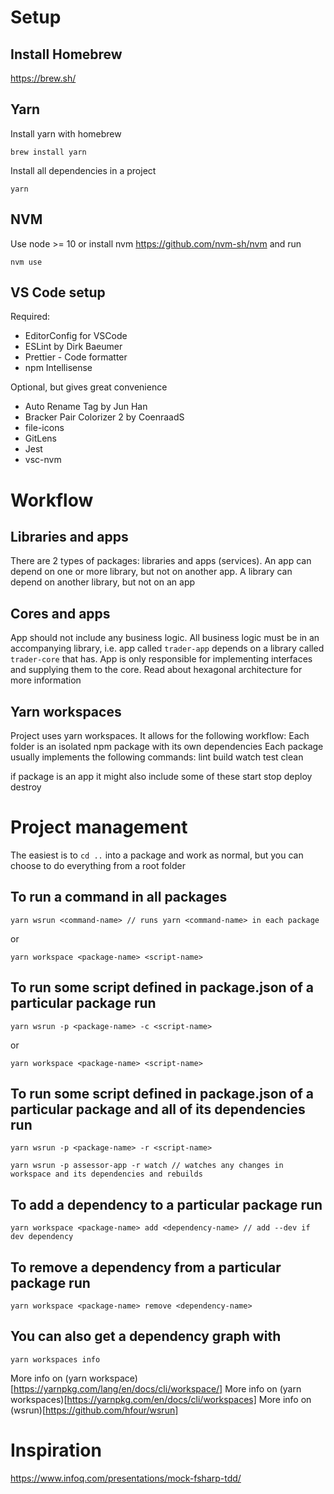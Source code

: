 # Setup

## Install Homebrew
https://brew.sh/

## Yarn
Install yarn with homebrew
```
brew install yarn
```

Install all dependencies in a project
```
yarn
```

## NVM

Use node >= 10 or install nvm https://github.com/nvm-sh/nvm and run
```
nvm use
```

## VS Code setup

Required:
- EditorConfig for VSCode
- ESLint by Dirk Baeumer
- Prettier - Code formatter
- npm Intellisense

Optional, but gives great convenience
- Auto Rename Tag by Jun Han
- Bracker Pair Colorizer 2 by CoenraadS
- file-icons
- GitLens
- Jest
- vsc-nvm

# Workflow
## Libraries and apps
There are 2 types of packages: libraries and apps (services). An app can depend on one or more library, but not on another app. A library can depend on another library, but not on an app

## Cores and apps
App should not include any business logic. All business logic must be in an accompanying library, i.e. app called `trader-app` depends on a library called `trader-core` that has. App is only responsible for implementing interfaces and supplying them to the core. Read about hexagonal architecture for more information

## Yarn workspaces
Project uses yarn workspaces. It allows for the following workflow:
Each folder is an isolated npm package with its own dependencies
Each package usually implements the following commands:
lint
build
watch
test
clean

if package is an app it might also include some of these
start
stop
deploy
destroy

# Project management
The easiest is to `cd ..` into a package and work as normal,
but you can choose to do everything from a root folder

## To run a command in all packages
```
yarn wsrun <command-name> // runs yarn <command-name> in each package
```
or
```
yarn workspace <package-name> <script-name>
```

## To run some script defined in package.json of a particular package run
```
yarn wsrun -p <package-name> -c <script-name>
```
or
```
yarn workspace <package-name> <script-name>
```

## To run some script defined in package.json of a particular package and all of its dependencies run
```
yarn wsrun -p <package-name> -r <script-name>
```
```
yarn wsrun -p assessor-app -r watch // watches any changes in workspace and its dependencies and rebuilds
```

## To add a dependency to a particular package run
```
yarn workspace <package-name> add <dependency-name> // add --dev if dev dependency
```

## To remove a dependency from a particular package run
```
yarn workspace <package-name> remove <dependency-name>
```

## You can also get a dependency graph with
```
yarn workspaces info
```

More info on (yarn workspace)[https://yarnpkg.com/lang/en/docs/cli/workspace/]
More info on (yarn workspaces)[https://yarnpkg.com/en/docs/cli/workspaces]
More info on (wsrun)[https://github.com/hfour/wsrun]

# Inspiration

https://www.infoq.com/presentations/mock-fsharp-tdd/
